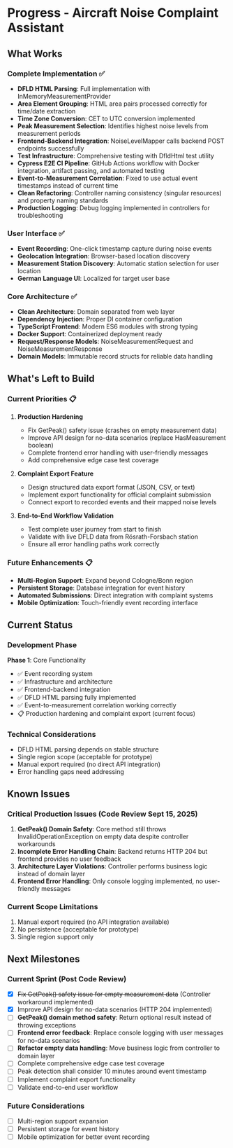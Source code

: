 # Progress - Aircraft Noise Complaint Assistant

## What Works

### Complete Implementation ✅
- **DFLD HTML Parsing**: Full implementation with InMemoryMeasurementProvider
- **Area Element Grouping**: HTML area pairs processed correctly for time/date extraction
- **Time Zone Conversion**: CET to UTC conversion implemented
- **Peak Measurement Selection**: Identifies highest noise levels from measurement periods
- **Frontend-Backend Integration**: NoiseLevelMapper calls backend POST endpoints successfully
- **Test Infrastructure**: Comprehensive testing with DfldHtml test utility
- **Cypress E2E CI Pipeline**: GitHub Actions workflow with Docker integration, artifact passing, and automated testing
- **Event-to-Measurement Correlation**: Fixed to use actual event timestamps instead of current time
- **Clean Refactoring**: Controller naming consistency (singular resources) and property naming standards
- **Production Logging**: Debug logging implemented in controllers for troubleshooting

### User Interface ✅
- **Event Recording**: One-click timestamp capture during noise events
- **Geolocation Integration**: Browser-based location discovery
- **Measurement Station Discovery**: Automatic station selection for user location
- **German Language UI**: Localized for target user base

### Core Architecture ✅
- **Clean Architecture**: Domain separated from web layer
- **Dependency Injection**: Proper DI container configuration
- **TypeScript Frontend**: Modern ES6 modules with strong typing
- **Docker Support**: Containerized deployment ready
- **Request/Response Models**: NoiseMeasurementRequest and NoiseMeasurementResponse
- **Domain Models**: Immutable record structs for reliable data handling

## What's Left to Build

### Current Priorities 📋
1. **Production Hardening**
   - Fix GetPeak() safety issue (crashes on empty measurement data)
   - Improve API design for no-data scenarios (replace HasMeasurement boolean)
   - Complete frontend error handling with user-friendly messages
   - Add comprehensive edge case test coverage

2. **Complaint Export Feature**
   - Design structured data export format (JSON, CSV, or text)
   - Implement export functionality for official complaint submission
   - Connect export to recorded events and their mapped noise levels

3. **End-to-End Workflow Validation**
   - Test complete user journey from start to finish
   - Validate with live DFLD data from Rösrath-Forsbach station
   - Ensure all error handling paths work correctly

### Future Enhancements 📋
- **Multi-Region Support**: Expand beyond Cologne/Bonn region
- **Persistent Storage**: Database integration for event history
- **Automated Submissions**: Direct integration with complaint systems
- **Mobile Optimization**: Touch-friendly event recording interface


## Current Status

### Development Phase
**Phase 1**: Core Functionality
- ✅ Event recording system
- ✅ Infrastructure and architecture
- ✅ Frontend-backend integration
- ✅ DFLD HTML parsing fully implemented
- ✅ Event-to-measurement correlation working correctly
- 📋 Production hardening and complaint export (current focus)

### Technical Considerations
- DFLD HTML parsing depends on stable structure
- Single region scope (acceptable for prototype)
- Manual export required (no direct API integration)
- Error handling gaps need addressing

## Known Issues

### Critical Production Issues (Code Review Sept 15, 2025)
1. **GetPeak() Domain Safety**: Core method still throws InvalidOperationException on empty data despite controller workarounds
2. **Incomplete Error Handling Chain**: Backend returns HTTP 204 but frontend provides no user feedback
3. **Architecture Layer Violations**: Controller performs business logic instead of domain layer
4. **Frontend Error Handling**: Only console logging implemented, no user-friendly messages

### Current Scope Limitations
1. Manual export required (no API integration available)
2. No persistence (acceptable for prototype)
3. Single region support only

## Next Milestones

### Current Sprint (Post Code Review)
- [x] ~~Fix GetPeak() safety issue for empty measurement data~~ (Controller workaround implemented)
- [x] Improve API design for no-data scenarios (HTTP 204 implemented)
- [ ] **GetPeak() domain method safety**: Return optional result instead of throwing exceptions
- [ ] **Frontend error feedback**: Replace console logging with user messages for no-data scenarios
- [ ] **Refactor empty data handling**: Move business logic from controller to domain layer
- [ ] Complete comprehensive edge case test coverage
- [ ] Peak detection shall consider 10 minutes around event timestamp
- [ ] Implement complaint export functionality
- [ ] Validate end-to-end user workflow

### Future Considerations
- [ ] Multi-region support expansion
- [ ] Persistent storage for event history
- [ ] Mobile optimization for better event recording
